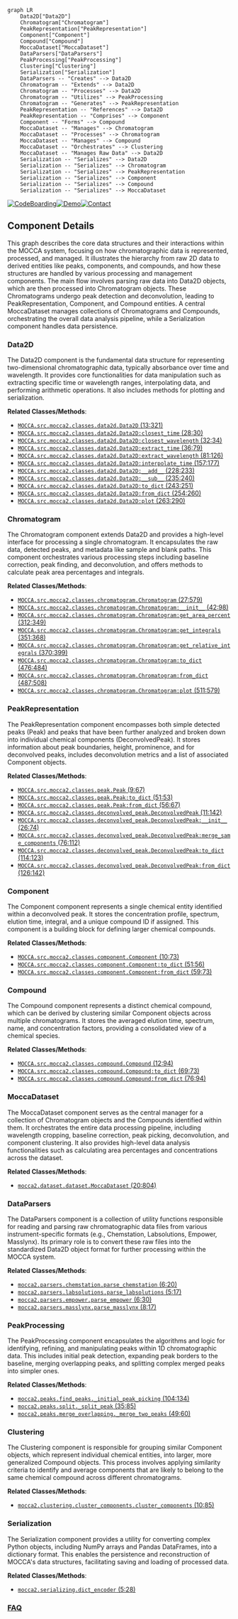 ```mermaid
graph LR
    Data2D["Data2D"]
    Chromatogram["Chromatogram"]
    PeakRepresentation["PeakRepresentation"]
    Component["Component"]
    Compound["Compound"]
    MoccaDataset["MoccaDataset"]
    DataParsers["DataParsers"]
    PeakProcessing["PeakProcessing"]
    Clustering["Clustering"]
    Serialization["Serialization"]
    DataParsers -- "Creates" --> Data2D
    Chromatogram -- "Extends" --> Data2D
    Chromatogram -- "Processes" --> Data2D
    Chromatogram -- "Utilizes" --> PeakProcessing
    Chromatogram -- "Generates" --> PeakRepresentation
    PeakRepresentation -- "References" --> Data2D
    PeakRepresentation -- "Comprises" --> Component
    Component -- "Forms" --> Compound
    MoccaDataset -- "Manages" --> Chromatogram
    MoccaDataset -- "Processes" --> Chromatogram
    MoccaDataset -- "Manages" --> Compound
    MoccaDataset -- "Orchestrates" --> Clustering
    MoccaDataset -- "Manages Raw Data" --> Data2D
    Serialization -- "Serializes" --> Data2D
    Serialization -- "Serializes" --> Chromatogram
    Serialization -- "Serializes" --> PeakRepresentation
    Serialization -- "Serializes" --> Component
    Serialization -- "Serializes" --> Compound
    Serialization -- "Serializes" --> MoccaDataset
```
[![CodeBoarding](https://img.shields.io/badge/Generated%20by-CodeBoarding-9cf?style=flat-square)](https://github.com/CodeBoarding/GeneratedOnBoardings)[![Demo](https://img.shields.io/badge/Try%20our-Demo-blue?style=flat-square)](https://www.codeboarding.org/demo)[![Contact](https://img.shields.io/badge/Contact%20us%20-%20contact@codeboarding.org-lightgrey?style=flat-square)](mailto:contact@codeboarding.org)

## Component Details

This graph describes the core data structures and their interactions within the MOCCA system, focusing on how chromatographic data is represented, processed, and managed. It illustrates the hierarchy from raw 2D data to derived entities like peaks, components, and compounds, and how these structures are handled by various processing and management components. The main flow involves parsing raw data into Data2D objects, which are then processed into Chromatogram objects. These Chromatograms undergo peak detection and deconvolution, leading to PeakRepresentation, Component, and Compound entities. A central MoccaDataset manages collections of Chromatograms and Compounds, orchestrating the overall data analysis pipeline, while a Serialization component handles data persistence.

### Data2D
The Data2D component is the fundamental data structure for representing two-dimensional chromatographic data, typically absorbance over time and wavelength. It provides core functionalities for data manipulation such as extracting specific time or wavelength ranges, interpolating data, and performing arithmetic operations. It also includes methods for plotting and serialization.


**Related Classes/Methods**:

- <a href="https://github.com/Bayer-Group/MOCCA/blob/master/src/mocca2/classes/data2d.py#L13-L321" target="_blank" rel="noopener noreferrer">`MOCCA.src.mocca2.classes.data2d.Data2D` (13:321)</a>
- <a href="https://github.com/Bayer-Group/MOCCA/blob/master/src/mocca2/classes/data2d.py#L28-L30" target="_blank" rel="noopener noreferrer">`MOCCA.src.mocca2.classes.data2d.Data2D:closest_time` (28:30)</a>
- <a href="https://github.com/Bayer-Group/MOCCA/blob/master/src/mocca2/classes/data2d.py#L32-L34" target="_blank" rel="noopener noreferrer">`MOCCA.src.mocca2.classes.data2d.Data2D:closest_wavelength` (32:34)</a>
- <a href="https://github.com/Bayer-Group/MOCCA/blob/master/src/mocca2/classes/data2d.py#L36-L79" target="_blank" rel="noopener noreferrer">`MOCCA.src.mocca2.classes.data2d.Data2D:extract_time` (36:79)</a>
- <a href="https://github.com/Bayer-Group/MOCCA/blob/master/src/mocca2/classes/data2d.py#L81-L126" target="_blank" rel="noopener noreferrer">`MOCCA.src.mocca2.classes.data2d.Data2D:extract_wavelength` (81:126)</a>
- <a href="https://github.com/Bayer-Group/MOCCA/blob/master/src/mocca2/classes/data2d.py#L157-L177" target="_blank" rel="noopener noreferrer">`MOCCA.src.mocca2.classes.data2d.Data2D:interpolate_time` (157:177)</a>
- <a href="https://github.com/Bayer-Group/MOCCA/blob/master/src/mocca2/classes/data2d.py#L228-L233" target="_blank" rel="noopener noreferrer">`MOCCA.src.mocca2.classes.data2d.Data2D:__add__` (228:233)</a>
- <a href="https://github.com/Bayer-Group/MOCCA/blob/master/src/mocca2/classes/data2d.py#L235-L240" target="_blank" rel="noopener noreferrer">`MOCCA.src.mocca2.classes.data2d.Data2D:__sub__` (235:240)</a>
- <a href="https://github.com/Bayer-Group/MOCCA/blob/master/src/mocca2/classes/data2d.py#L243-L251" target="_blank" rel="noopener noreferrer">`MOCCA.src.mocca2.classes.data2d.Data2D:to_dict` (243:251)</a>
- <a href="https://github.com/Bayer-Group/MOCCA/blob/master/src/mocca2/classes/data2d.py#L254-L260" target="_blank" rel="noopener noreferrer">`MOCCA.src.mocca2.classes.data2d.Data2D:from_dict` (254:260)</a>
- <a href="https://github.com/Bayer-Group/MOCCA/blob/master/src/mocca2/classes/data2d.py#L263-L290" target="_blank" rel="noopener noreferrer">`MOCCA.src.mocca2.classes.data2d.Data2D:plot` (263:290)</a>


### Chromatogram
The Chromatogram component extends Data2D and provides a high-level interface for processing a single chromatogram. It encapsulates the raw data, detected peaks, and metadata like sample and blank paths. This component orchestrates various processing steps including baseline correction, peak finding, and deconvolution, and offers methods to calculate peak area percentages and integrals.


**Related Classes/Methods**:

- <a href="https://github.com/Bayer-Group/MOCCA/blob/master/src/mocca2/classes/chromatogram.py#L27-L579" target="_blank" rel="noopener noreferrer">`MOCCA.src.mocca2.classes.chromatogram.Chromatogram` (27:579)</a>
- <a href="https://github.com/Bayer-Group/MOCCA/blob/master/src/mocca2/classes/chromatogram.py#L42-L98" target="_blank" rel="noopener noreferrer">`MOCCA.src.mocca2.classes.chromatogram.Chromatogram:__init__` (42:98)</a>
- <a href="https://github.com/Bayer-Group/MOCCA/blob/master/src/mocca2/classes/chromatogram.py#L312-L349" target="_blank" rel="noopener noreferrer">`MOCCA.src.mocca2.classes.chromatogram.Chromatogram:get_area_percent` (312:349)</a>
- <a href="https://github.com/Bayer-Group/MOCCA/blob/master/src/mocca2/classes/chromatogram.py#L351-L368" target="_blank" rel="noopener noreferrer">`MOCCA.src.mocca2.classes.chromatogram.Chromatogram:get_integrals` (351:368)</a>
- <a href="https://github.com/Bayer-Group/MOCCA/blob/master/src/mocca2/classes/chromatogram.py#L370-L399" target="_blank" rel="noopener noreferrer">`MOCCA.src.mocca2.classes.chromatogram.Chromatogram:get_relative_integrals` (370:399)</a>
- <a href="https://github.com/Bayer-Group/MOCCA/blob/master/src/mocca2/classes/chromatogram.py#L476-L484" target="_blank" rel="noopener noreferrer">`MOCCA.src.mocca2.classes.chromatogram.Chromatogram:to_dict` (476:484)</a>
- <a href="https://github.com/Bayer-Group/MOCCA/blob/master/src/mocca2/classes/chromatogram.py#L487-L508" target="_blank" rel="noopener noreferrer">`MOCCA.src.mocca2.classes.chromatogram.Chromatogram:from_dict` (487:508)</a>
- <a href="https://github.com/Bayer-Group/MOCCA/blob/master/src/mocca2/classes/chromatogram.py#L511-L579" target="_blank" rel="noopener noreferrer">`MOCCA.src.mocca2.classes.chromatogram.Chromatogram:plot` (511:579)</a>


### PeakRepresentation
The PeakRepresentation component encompasses both simple detected peaks (Peak) and peaks that have been further analyzed and broken down into individual chemical components (DeconvolvedPeak). It stores information about peak boundaries, height, prominence, and for deconvolved peaks, includes deconvolution metrics and a list of associated Component objects.


**Related Classes/Methods**:

- <a href="https://github.com/Bayer-Group/MOCCA/blob/master/src/mocca2/classes/peak.py#L9-L67" target="_blank" rel="noopener noreferrer">`MOCCA.src.mocca2.classes.peak.Peak` (9:67)</a>
- <a href="https://github.com/Bayer-Group/MOCCA/blob/master/src/mocca2/classes/peak.py#L51-L53" target="_blank" rel="noopener noreferrer">`MOCCA.src.mocca2.classes.peak.Peak:to_dict` (51:53)</a>
- <a href="https://github.com/Bayer-Group/MOCCA/blob/master/src/mocca2/classes/peak.py#L56-L67" target="_blank" rel="noopener noreferrer">`MOCCA.src.mocca2.classes.peak.Peak:from_dict` (56:67)</a>
- <a href="https://github.com/Bayer-Group/MOCCA/blob/master/src/mocca2/classes/deconvolved_peak.py#L11-L142" target="_blank" rel="noopener noreferrer">`MOCCA.src.mocca2.classes.deconvolved_peak.DeconvolvedPeak` (11:142)</a>
- <a href="https://github.com/Bayer-Group/MOCCA/blob/master/src/mocca2/classes/deconvolved_peak.py#L26-L74" target="_blank" rel="noopener noreferrer">`MOCCA.src.mocca2.classes.deconvolved_peak.DeconvolvedPeak:__init__` (26:74)</a>
- <a href="https://github.com/Bayer-Group/MOCCA/blob/master/src/mocca2/classes/deconvolved_peak.py#L76-L112" target="_blank" rel="noopener noreferrer">`MOCCA.src.mocca2.classes.deconvolved_peak.DeconvolvedPeak:merge_same_components` (76:112)</a>
- <a href="https://github.com/Bayer-Group/MOCCA/blob/master/src/mocca2/classes/deconvolved_peak.py#L114-L123" target="_blank" rel="noopener noreferrer">`MOCCA.src.mocca2.classes.deconvolved_peak.DeconvolvedPeak:to_dict` (114:123)</a>
- <a href="https://github.com/Bayer-Group/MOCCA/blob/master/src/mocca2/classes/deconvolved_peak.py#L126-L142" target="_blank" rel="noopener noreferrer">`MOCCA.src.mocca2.classes.deconvolved_peak.DeconvolvedPeak:from_dict` (126:142)</a>


### Component
The Component component represents a single chemical entity identified within a deconvolved peak. It stores the concentration profile, spectrum, elution time, integral, and a unique compound ID if assigned. This component is a building block for defining larger chemical compounds.


**Related Classes/Methods**:

- <a href="https://github.com/Bayer-Group/MOCCA/blob/master/src/mocca2/classes/component.py#L10-L73" target="_blank" rel="noopener noreferrer">`MOCCA.src.mocca2.classes.component.Component` (10:73)</a>
- <a href="https://github.com/Bayer-Group/MOCCA/blob/master/src/mocca2/classes/component.py#L51-L56" target="_blank" rel="noopener noreferrer">`MOCCA.src.mocca2.classes.component.Component:to_dict` (51:56)</a>
- <a href="https://github.com/Bayer-Group/MOCCA/blob/master/src/mocca2/classes/component.py#L59-L73" target="_blank" rel="noopener noreferrer">`MOCCA.src.mocca2.classes.component.Component:from_dict` (59:73)</a>


### Compound
The Compound component represents a distinct chemical compound, which can be derived by clustering similar Component objects across multiple chromatograms. It stores the averaged elution time, spectrum, name, and concentration factors, providing a consolidated view of a chemical species.


**Related Classes/Methods**:

- <a href="https://github.com/Bayer-Group/MOCCA/blob/master/src/mocca2/classes/compound.py#L12-L94" target="_blank" rel="noopener noreferrer">`MOCCA.src.mocca2.classes.compound.Compound` (12:94)</a>
- <a href="https://github.com/Bayer-Group/MOCCA/blob/master/src/mocca2/classes/compound.py#L69-L73" target="_blank" rel="noopener noreferrer">`MOCCA.src.mocca2.classes.compound.Compound:to_dict` (69:73)</a>
- <a href="https://github.com/Bayer-Group/MOCCA/blob/master/src/mocca2/classes/compound.py#L76-L94" target="_blank" rel="noopener noreferrer">`MOCCA.src.mocca2.classes.compound.Compound:from_dict` (76:94)</a>


### MoccaDataset
The MoccaDataset component serves as the central manager for a collection of Chromatogram objects and the Compounds identified within them. It orchestrates the entire data processing pipeline, including wavelength cropping, baseline correction, peak picking, deconvolution, and component clustering. It also provides high-level data analysis functionalities such as calculating area percentages and concentrations across the dataset.


**Related Classes/Methods**:

- <a href="https://github.com/Bayer-Group/MOCCA/blob/master/src/mocca2/dataset/dataset.py#L20-L804" target="_blank" rel="noopener noreferrer">`mocca2.dataset.dataset.MoccaDataset` (20:804)</a>


### DataParsers
The DataParsers component is a collection of utility functions responsible for reading and parsing raw chromatographic data files from various instrument-specific formats (e.g., Chemstation, Labsolutions, Empower, Masslynx). Its primary role is to convert these raw files into the standardized Data2D object format for further processing within the MOCCA system.


**Related Classes/Methods**:

- <a href="https://github.com/Bayer-Group/MOCCA/blob/master/src/mocca2/parsers/chemstation.py#L6-L20" target="_blank" rel="noopener noreferrer">`mocca2.parsers.chemstation.parse_chemstation` (6:20)</a>
- <a href="https://github.com/Bayer-Group/MOCCA/blob/master/src/mocca2/parsers/labsolutions.py#L5-L17" target="_blank" rel="noopener noreferrer">`mocca2.parsers.labsolutions.parse_labsolutions` (5:17)</a>
- <a href="https://github.com/Bayer-Group/MOCCA/blob/master/src/mocca2/parsers/empower.py#L6-L30" target="_blank" rel="noopener noreferrer">`mocca2.parsers.empower.parse_empower` (6:30)</a>
- <a href="https://github.com/Bayer-Group/MOCCA/blob/master/src/mocca2/parsers/masslynx.py#L8-L17" target="_blank" rel="noopener noreferrer">`mocca2.parsers.masslynx.parse_masslynx` (8:17)</a>


### PeakProcessing
The PeakProcessing component encapsulates the algorithms and logic for identifying, refining, and manipulating peaks within 1D chromatographic data. This includes initial peak detection, expanding peak borders to the baseline, merging overlapping peaks, and splitting complex merged peaks into simpler ones.


**Related Classes/Methods**:

- <a href="https://github.com/Bayer-Group/MOCCA/blob/master/src/mocca2/peaks/find_peaks.py#L104-L134" target="_blank" rel="noopener noreferrer">`mocca2.peaks.find_peaks._initial_peak_picking` (104:134)</a>
- <a href="https://github.com/Bayer-Group/MOCCA/blob/master/src/mocca2/peaks/split.py#L35-L85" target="_blank" rel="noopener noreferrer">`mocca2.peaks.split._split_peak` (35:85)</a>
- <a href="https://github.com/Bayer-Group/MOCCA/blob/master/src/mocca2/peaks/merge_overlapping.py#L49-L60" target="_blank" rel="noopener noreferrer">`mocca2.peaks.merge_overlapping._merge_two_peaks` (49:60)</a>


### Clustering
The Clustering component is responsible for grouping similar Component objects, which represent individual chemical entities, into larger, more generalized Compound objects. This process involves applying similarity criteria to identify and average components that are likely to belong to the same chemical compound across different chromatograms.


**Related Classes/Methods**:

- <a href="https://github.com/Bayer-Group/MOCCA/blob/master/src/mocca2/clustering/cluster_components.py#L10-L85" target="_blank" rel="noopener noreferrer">`mocca2.clustering.cluster_components.cluster_components` (10:85)</a>


### Serialization
The Serialization component provides a utility for converting complex Python objects, including NumPy arrays and Pandas DataFrames, into a dictionary format. This enables the persistence and reconstruction of MOCCA's data structures, facilitating saving and loading of processed data.


**Related Classes/Methods**:

- <a href="https://github.com/Bayer-Group/MOCCA/blob/master/src/mocca2/serializing.py#L5-L28" target="_blank" rel="noopener noreferrer">`mocca2.serializing.dict_encoder` (5:28)</a>




### [FAQ](https://github.com/CodeBoarding/GeneratedOnBoardings/tree/main?tab=readme-ov-file#faq)